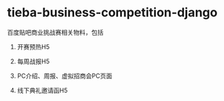 # tieba-business-competition-django

百度贴吧商业挑战赛相关物料，包括

1. 开赛预热H5

2. 每周战报H5

3. PC介绍、周报、虚拟招商会PC页面

4. 线下典礼邀请函H5
